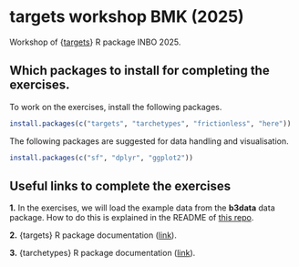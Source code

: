 # targets workshop BMK (2025)

Workshop of {[targets](https://books.ropensci.org/targets/)} R package INBO 2025.

## Which packages to install for completing the exercises.

To work on the exercises, install the following packages.

```r
install.packages(c("targets", "tarchetypes", "frictionless", "here"))
```

The following packages are suggested for data handling and visualisation.

```r
install.packages(c("sf", "dplyr", "ggplot2"))
```

## Useful links to complete the exercises

**1.** In the exercises, we will load the example data from the **b3data** data package.
How to do this is explained in the README of [this repo](https://github.com/b-cubed-eu/b3data-scripts).

**2.** {targets} R package documentation ([link](https://docs.ropensci.org/targets/)).

**3.** {tarchetypes} R package documentation ([link](https://docs.ropensci.org/tarchetypes/)).
